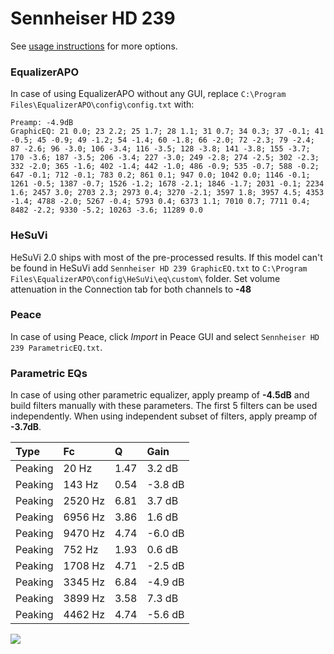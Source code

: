 # Sennheiser HD 239
See [usage instructions](https://github.com/jaakkopasanen/AutoEq#usage) for more options.

### EqualizerAPO
In case of using EqualizerAPO without any GUI, replace `C:\Program Files\EqualizerAPO\config\config.txt`
with:
```
Preamp: -4.9dB
GraphicEQ: 21 0.0; 23 2.2; 25 1.7; 28 1.1; 31 0.7; 34 0.3; 37 -0.1; 41 -0.5; 45 -0.9; 49 -1.2; 54 -1.4; 60 -1.8; 66 -2.0; 72 -2.3; 79 -2.4; 87 -2.6; 96 -3.0; 106 -3.4; 116 -3.5; 128 -3.8; 141 -3.8; 155 -3.7; 170 -3.6; 187 -3.5; 206 -3.4; 227 -3.0; 249 -2.8; 274 -2.5; 302 -2.3; 332 -2.0; 365 -1.6; 402 -1.4; 442 -1.0; 486 -0.9; 535 -0.7; 588 -0.2; 647 -0.1; 712 -0.1; 783 0.2; 861 0.1; 947 0.0; 1042 0.0; 1146 -0.1; 1261 -0.5; 1387 -0.7; 1526 -1.2; 1678 -2.1; 1846 -1.7; 2031 -0.1; 2234 1.6; 2457 3.0; 2703 2.3; 2973 0.4; 3270 -2.1; 3597 1.8; 3957 4.5; 4353 -1.4; 4788 -2.0; 5267 -0.4; 5793 0.4; 6373 1.1; 7010 0.7; 7711 0.4; 8482 -2.2; 9330 -5.2; 10263 -3.6; 11289 0.0
```

### HeSuVi
HeSuVi 2.0 ships with most of the pre-processed results. If this model can't be found in HeSuVi add
`Sennheiser HD 239 GraphicEQ.txt` to `C:\Program Files\EqualizerAPO\config\HeSuVi\eq\custom\` folder.
Set volume attenuation in the Connection tab for both channels to **-48**

### Peace
In case of using Peace, click *Import* in Peace GUI and select `Sennheiser HD 239 ParametricEQ.txt`.

### Parametric EQs
In case of using other parametric equalizer, apply preamp of **-4.5dB** and build filters manually
with these parameters. The first 5 filters can be used independently.
When using independent subset of filters, apply preamp of **-3.7dB**.

| Type    | Fc      |    Q | Gain    |
|:--------|:--------|:-----|:--------|
| Peaking | 20 Hz   | 1.47 | 3.2 dB  |
| Peaking | 143 Hz  | 0.54 | -3.8 dB |
| Peaking | 2520 Hz | 6.81 | 3.7 dB  |
| Peaking | 6956 Hz | 3.86 | 1.6 dB  |
| Peaking | 9470 Hz | 4.74 | -6.0 dB |
| Peaking | 752 Hz  | 1.93 | 0.6 dB  |
| Peaking | 1708 Hz | 4.71 | -2.5 dB |
| Peaking | 3345 Hz | 6.84 | -4.9 dB |
| Peaking | 3899 Hz | 3.58 | 7.3 dB  |
| Peaking | 4462 Hz | 4.74 | -5.6 dB |

![](https://raw.githubusercontent.com/jaakkopasanen/AutoEq/master/results/innerfidelity/sbaf-serious/Sennheiser%20HD%20239/Sennheiser%20HD%20239.png)